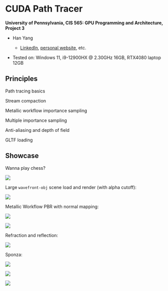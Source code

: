 CUDA Path Tracer
================

**University of Pennsylvania, CIS 565: GPU Programming and Architecture, Project 3**

* Han Yang
  *  [LinkedIn](https://www.linkedin.com/in/han-yang-0031231a3/), [personal website](https://bdwhst.wixsite.com/portfolio), etc.
  
* Tested on: Windows 11, i9-12900HX @ 2.30GHz 16GB, RTX4080 laptop 12GB

## Principles

Path tracing basics

Stream compaction

Metallic workflow importance sampling

Multiple importance sampling

Anti-aliasing and depth of field

GLTF loading



## Showcase

Wanna play chess? 

![](./img/chess0.png)

Large `wavefront-obj` scene load and render (with alpha cutoff):

![](./img/rungholt-dof.png)

Metallic Workflow PBR with normal mapping:

![](./img/flighthelmet.png)

![](./img/helmet-pbr.png)

Refraction and reflection:

![](./img/bunny-dof.png)

Sponza:

![](./img/sponza.png)

![](./img/reflection-and-refraction.png)

![](./img/glass-bunny.png)



